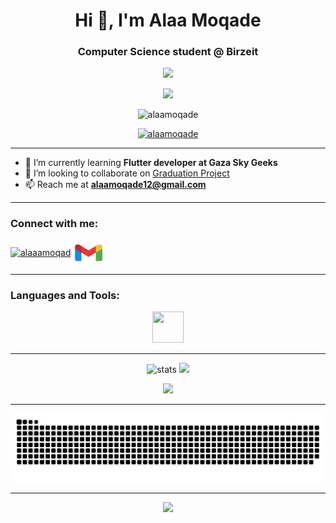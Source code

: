 <h1 align="center">Hi 👋, I'm Alaa Moqade</h1>
<h3 align="center">Computer Science student @ Birzeit</h3>

<p align="center">
  <img src="https://media.giphy.com/media/hvRJCLFzcasrR4ia7z/giphy.gif" width="120px">
</p>

<p align="center">
  <img src="https://readme-typing-svg.herokuapp.com?size=28&duration=4000&color=36BCF7&center=true&vCenter=true&width=700&lines=Flutter+Developer+%F0%9F%9A%80;Problem+Solver+%F0%9F%92%BB;Always+Learning+New+Things+%F0%9F%8C%9F">
</p>

<p align="center"> 
  <img src="https://komarev.com/ghpvc/?username=alaamoqade&label=Profile%20views&color=blueviolet&style=for-the-badge" alt="alaamoqade" /> 
</p>

<p align="center"> 
  <a href="https://github.com/ryo-ma/github-profile-trophy">
    <img src="https://github-profile-trophy.vercel.app/?username=alaamoqade&theme=radical&no-frame=true&margin-w=15" alt="alaamoqade" />
  </a> 
</p>

---

- 🌱 I’m currently learning **Flutter developer at Gaza Sky Geeks**  
- 👯 I’m looking to collaborate on [Graduation Project](https://github.com/AlaaMoqade/Graduation_project.git)  
- 📫 Reach me at **[alaamoqade12@gmail.com](mailto:alaamoqade12@gmail.com)**

---

<h3 align="left">Connect with me:</h3>
<p align="left">
<a href="https://www.linkedin.com/in/alaamoqade550149280/" target="blank"><img align="center" src="https://raw.githubusercontent.com/rahuldkjain/github-profile-readme-generator/master/src/images/icons/Social/linked-in-alt.svg" alt="alaaamoqad" height="40" width="50" /></a>
<a href="mailto:alaamoqade12@gmail.com" target="blank"><img align="center" src="https://raw.githubusercontent.com/rahuldkjain/github-profile-readme-generator/master/src/images/icons/Social/gmail.svg" alt="alaaamoqad" height="40" width="50" /></a>
</p>

---

<h3 align="left">Languages and Tools:</h3>
<p align="center"> 
  <img src="https://skillicons.dev/icons?i=flutter,dart,java,python,php,html,css,git,linux,mysql,figma,selenium" width="50" height="50"/>
</p>

---

<p align="center">
  <img src="https://github-readme-stats.vercel.app/api?username=alaamoqade&show_icons=true&theme=tokyonight&hide_border=false" alt="stats" height="200"/>
  <img src="https://github-readme-streak-stats.herokuapp.com/?user=alaamoqade&theme=tokyonight&hide_border=false" height="200"/>
</p>

<p align="center">
  <img src="https://github-readme-stats.vercel.app/api/top-langs/?username=alaamoqade&layout=compact&theme=tokyonight" height="200"/>
</p>

---

<p align="center">
  <img src="https://github.com/Platane/snk/raw/output/github-contribution-grid-snake-dark.svg" alt="snake" width="650"/>
</p>

---

<p align="center">
  <img src="https://media.giphy.com/media/3ohhwytHcusSCXXOUg/giphy.gif" width="350px">
</p>
